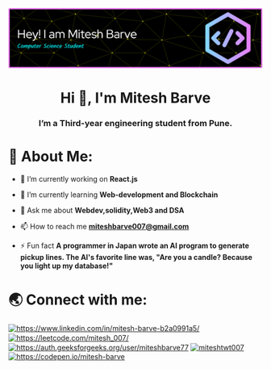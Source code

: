 ![Header](./github-header-image.png)
<h1 align="center">Hi 👋, I'm Mitesh Barve</h1>
<h3 align="center">I’m a Third-year engineering student from Pune.</h3>

# 💫 About Me:
- 🔭 I’m currently working on **React.js**

- 🌱 I’m currently learning **Web-development and Blockchain**

- 💬 Ask me about **Webdev,solidity,Web3 and DSA**

- 📫 How to reach me **miteshbarve007@gmail.com**

- ⚡ Fun fact **A programmer in Japan wrote an AI program to generate pickup lines. The AI's favorite line was, "Are you a candle? Because you light up my database!"**

# 🌏 Connect with me:

<p align="left">
<a href="https://linkedin.com/in/https://www.linkedin.com/in/mitesh-barve-b2a0991a5/" target="blank"><img align="center" src="https://raw.githubusercontent.com/rahuldkjain/github-profile-readme-generator/master/src/images/icons/Social/linked-in-alt.svg" alt="https://www.linkedin.com/in/mitesh-barve-b2a0991a5/" height="30" width="40" /></a>
<a href="https://www.leetcode.com/https://leetcode.com/mitesh_007/" target="blank"><img align="center" src="https://raw.githubusercontent.com/rahuldkjain/github-profile-readme-generator/master/src/images/icons/Social/leet-code.svg" alt="https://leetcode.com/mitesh_007/" height="30" width="40" /></a>  
<a href="https://auth.geeksforgeeks.org/user/https://auth.geeksforgeeks.org/user/miteshbarve77" target="blank"><img align="center" src="https://raw.githubusercontent.com/rahuldkjain/github-profile-readme-generator/master/src/images/icons/Social/geeks-for-geeks.svg" alt="https://auth.geeksforgeeks.org/user/miteshbarve77" height="30" width="40" /></a>
<a href="https://twitter.com/miteshtwt007" target="blank"><img align="center" src="https://raw.githubusercontent.com/rahuldkjain/github-profile-readme-generator/master/src/images/icons/Social/twitter.svg" alt="miteshtwt007" height="30" width="40" /></a>
<a href="https://codepen.io/https://codepen.io/mitesh-barve" target="blank"><img align="center" src="https://raw.githubusercontent.com/rahuldkjain/github-profile-readme-generator/master/src/images/icons/Social/codepen.svg" alt="https://codepen.io/mitesh-barve" height="30" width="40" /></a>
</p>
